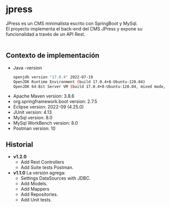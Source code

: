 # jpress
JPress es un CMS minimalista escrito con SpringBoot y MySql.    
El proyecto implementa el back-end del CMS JPress y expone su funcionalidad a través de un API Rest.    
<br>
## Contexto de implementación
- Java -version
  ```bash
  openjdk version "17.0.4" 2022-07-19
  OpenJDK Runtime Environment (build 17.0.4+8-Ubuntu-120.04)
  OpenJDK 64-Bit Server VM (build 17.0.4+8-Ubuntu-120.04, mixed mode, sharing)
  ```
- Apache Maven version: 3.8.6
- org.springframework.boot version: 2.7.5
- Eclipse version: 2022-09 (4.25.0)
- JUnit version: 4.13
- MySql version: 8.0
- MySql WorkBench version: 8.0
- Postman version: 10

## Historial
*  **v1.2.0** 
    * Add Rest Controllers
    * Add Suite tests Postman.
*  **v1.1.0** La versión agrega:
    * Settings DataSources with JDBC.
    * Add Models.
    * Add Mappers
    * Add Repositories.    
    * Add Unit tests.
